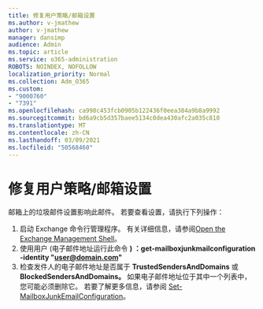 ```yaml
---
title: 修复用户策略/邮箱设置
ms.author: v-jmathew
author: v-jmathew
manager: dansimp
audience: Admin
ms.topic: article
ms.service: o365-administration
ROBOTS: NOINDEX, NOFOLLOW
localization_priority: Normal
ms.collection: Adm_O365
ms.custom:
- "9000760"
- "7391"
ms.openlocfilehash: ca998c453fcb0905b122436f0eea384a9b8a9992
ms.sourcegitcommit: bd6a9cb5d357baee5134c0dea430afc2a035c810
ms.translationtype: MT
ms.contentlocale: zh-CN
ms.lasthandoff: 03/09/2021
ms.locfileid: "50568460"
---
```

# <a name="fix-user-policymailbox-settings"></a>修复用户策略/邮箱设置

邮箱上的垃圾邮件设置影响此邮件。 若要查看设置，请执行下列操作：

1. 启动 Exchange 命令行管理程序。 有关详细信息，请参阅[Open the Exchange Management Shell](https://go.microsoft.com/fwlink/?linkid=2101432)。
2. 使用用户 (电子邮件地址运行此命令  **) ：get-mailboxjunkmailconfiguration -identity "user@domain.com"**
3. 检查发件人的电子邮件地址是否属于 **TrustedSendersAndDomains** 或 **BlockedSendersAndDomains。** 如果电子邮件地址位于其中一个列表中，您可能必须删除它。 若要了解更多信息，请参阅 [Set-MailboxJunkEmailConfiguration](https://go.microsoft.com/fwlink/?linkid=2101047)。
